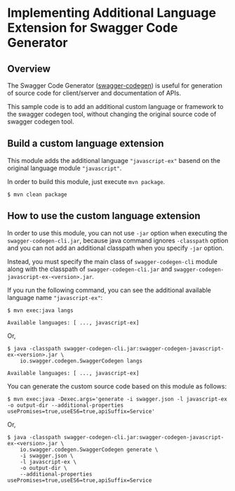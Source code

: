 # Implementing Additional Language Extension for Swagger Code Generator

## Overview

The Swagger Code Generator ([swagger-codegen](https://github.com/swagger-api/swagger-codegen)) is useful for generation of source code for client/server and documentation of APIs.

This sample code is to add an additional custom language or framework to the swagger codegen tool, without changing the original source code of swagger codegen tool.

## Build a custom language extension

This module adds the additional language `"javascript-ex"` basend on the original language module `"javascript"`.

In order to build this module, just execute `mvn package`.

~~~
$ mvn clean package
~~~

## How to use the custom language extension

In order to use this module, you can not use `-jar` option when executing the `swagger-codegen-cli.jar`, because java command ignores `-classpath` option and you can not add an additional classpath when you specify `-jar` option.

Instead, you must specify the main class of `swagger-codegen-cli` module along with the classpath of `swagger-codegen-cli.jar` and `swagger-codegen-javascript-ex-<version>.jar`.

If you run the following command, you can see the additional available language name `"javascript-ex"`:

~~~
$ mvn exec:java langs

Available languages: [ ..., javascript-ex]
~~~

Or,

~~~
$ java -classpath swagger-codegen-cli.jar:swagger-codegen-javascript-ex-<version>.jar \
	io.swagger.codegen.SwaggerCodegen langs

Available languages: [ ..., javascript-ex]
~~~

You can generate the custom source code based on this module as follows:

~~~
$ mvn exec:java -Dexec.args='generate -i swagger.json -l javascript-ex -o output-dir --additional-properties usePromises=true,useES6=true,apiSuffix=Service'
~~~

Or,

~~~
$ java -classpath swagger-codegen-cli.jar:swagger-codegen-javascript-ex-<version>.jar \
	io.swagger.codegen.SwaggerCodegen generate \
	-i swagger.json \
	-l javascript-ex \
	-o output-dir \
	--additional-properties usePromises=true,useES6=true,apiSuffix=Service
~~~

